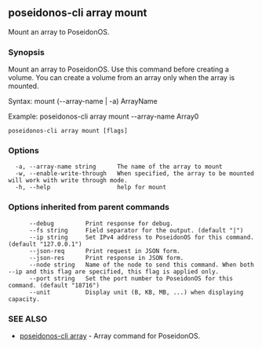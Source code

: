 ## poseidonos-cli array mount

Mount an array to PoseidonOS.

### Synopsis


Mount an array to PoseidonOS. Use this command before creating a volume.
You can create a volume from an array only when the array is mounted. 

Syntax:
	mount (--array-name | -a) ArrayName

Example: 
	poseidonos-cli array mount --array-name Array0
	
         

```
poseidonos-cli array mount [flags]
```

### Options

```
  -a, --array-name string      The name of the array to mount
  -w, --enable-write-through   When specified, the array to be mounted will work with write through mode.
  -h, --help                   help for mount
```

### Options inherited from parent commands

```
      --debug         Print response for debug.
      --fs string     Field separator for the output. (default "|")
      --ip string     Set IPv4 address to PoseidonOS for this command. (default "127.0.0.1")
      --json-req      Print request in JSON form.
      --json-res      Print response in JSON form.
      --node string   Name of the node to send this command. When both --ip and this flag are specified, this flag is applied only.
      --port string   Set the port number to PoseidonOS for this command. (default "18716")
      --unit          Display unit (B, KB, MB, ...) when displaying capacity.
```

### SEE ALSO

* [poseidonos-cli array](poseidonos-cli_array.md)	 - Array command for PoseidonOS.

